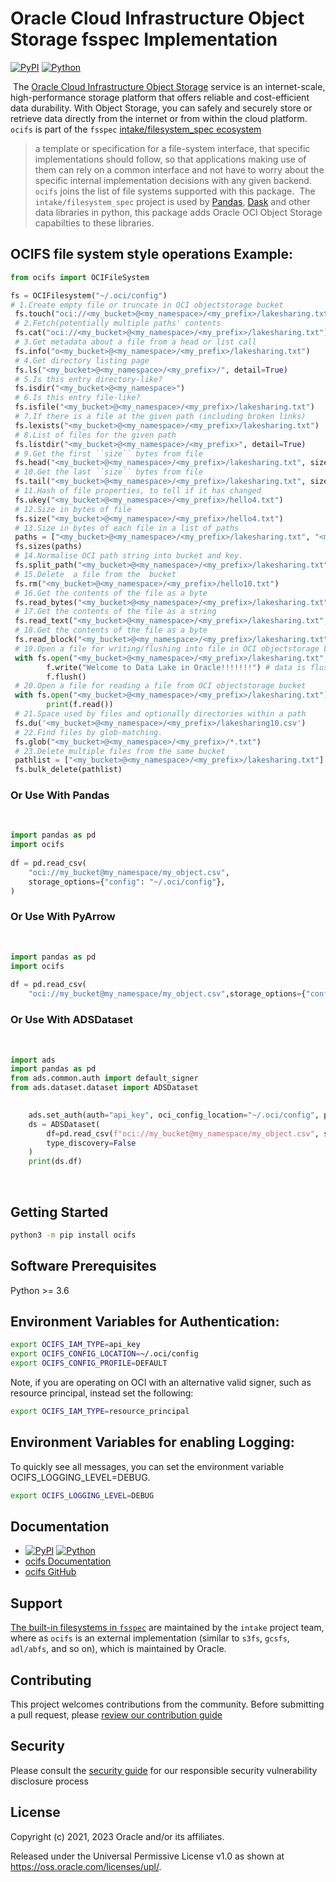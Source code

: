 
# Oracle Cloud Infrastructure Object Storage fsspec Implementation


[![PyPI](https://img.shields.io/pypi/v/ocifs.svg?style=for-the-badge&logo=pypi&logoColor=white)](https://pypi.org/project/ocifs/) [![Python](https://img.shields.io/pypi/pyversions/ocifs.svg?style=for-the-badge&logo=pypi&logoColor=white)](https://pypi.org/project/ocifs/)


​
The [Oracle Cloud Infrastructure Object Storage](https://docs.oracle.com/en-us/iaas/Content/Object/Concepts/objectstorageoverview.htm) service is an internet-scale, high-performance storage platform that offers reliable and cost-efficient data durability. With Object Storage, you can safely and securely store or retrieve data directly from the internet or from within the cloud platform.
​
`ocifs` is part of the `fsspec` [intake/filesystem_spec ecosystem](https://github.com/intake/filesystem_spec)
​
> a template or specification for a file-system interface, that specific implementations should follow, so that applications making use of them can rely on a common interface and not have to worry about the specific internal implementation decisions with any given backend.
​
`ocifs` joins the list of file systems supported with this package.
​
The `intake/filesystem_spec` project is used by [Pandas](https://pandas.pydata.org/), [Dask](https://dask.org/) and other data libraries in python, this package adds Oracle OCI Object Storage capabilties to these libraries.
​
##  OCIFS file system style operations Example:
```python
from ocifs import OCIFileSystem

fs = OCIFilesystem("~/.oci/config")
# 1.Create empty file or truncate in OCI objectstorage bucket
 fs.touch("oci://<my_bucket>@<my_namespace>/<my_prefix>/lakesharing.txt", truncate=True, data=b"Welcome to non Data Lake!")
 # 2.Fetch(potentially multiple paths' contents
 fs.cat("oci://<my_bucket>@<my_namespace>/<my_prefix>/lakesharing.txt")
 # 3.Get metadata about a file from a head or list call
 fs.info("o<my_bucket>@<my_namespace>/<my_prefix>/lakesharing.txt")
 # 4.Get directory listing page
 fs.ls("<my_bucket>@<my_namespace>/<my_prefix>/", detail=True)
 # 5.Is this entry directory-like?
 fs.isdir("<my_bucket>@<my_namespace>")
 # 6.Is this entry file-like?
 fs.isfile("<my_bucket>@<my_namespace>/<my_prefix>/lakesharing.txt")
 # 7.If there is a file at the given path (including broken links)
 fs.lexists("<my_bucket>@<my_namespace>/<my_prefix>/lakesharing.txt")
 # 8.List of files for the given path
 fs.listdir("<my_bucket>@<my_namespace>/<my_prefix>", detail=True)
 # 9.Get the first ``size`` bytes from file
 fs.head("<my_bucket>@<my_namespace>/<my_prefix>/lakesharing.txt", size=1024)
 # 10.Get the last ``size`` bytes from file
 fs.tail("<my_bucket>@<my_namespace>/<my_prefix>/lakesharing.txt", size=1024)
 # 11.Hash of file properties, to tell if it has changed
 fs.ukey("<my_bucket>@<my_namespace>/<my_prefix>/hello4.txt")
 # 12.Size in bytes of file
 fs.size("<my_bucket>@<my_namespace>/<my_prefix>/hello4.txt")
 # 13.Size in bytes of each file in a list of paths
 paths = ["<my_bucket>@<my_namespace>/<my_prefix>/lakesharing.txt", "<my_bucket>@<my_namespace>/<my_prefix>/hello3.txt"]
 fs.sizes(paths)
 # 14.Normalise OCI path string into bucket and key.
 fs.split_path("<my_bucket>@<my_namespace>/<my_prefix>/lakesharing.txt")
 # 15.Delete  a file from the  bucket
 fs.rm("<my_bucket>@<my_namespace>/<my_prefix>/hello10.txt")
 # 16.Get the contents of the file as a byte
 fs.read_bytes("<my_bucket>@<my_namespace>/<my_prefix>/lakesharing.txt", start=0, end=13)
 # 17.Get the contents of the file as a string
 fs.read_text("<my_bucket>@<my_namespace>/<my_prefix>/lakesharing.txt", encoding=None, errors=None, newline=None)
 # 18.Get the contents of the file as a byte
 fs.read_block("<my_bucket>@<my_namespace>/<my_prefix>/lakesharing.txt", 0, 13)
 # 19.Open a file for writing/flushing into file in OCI objectstorage bucket
 with fs.open("<my_bucket>@<my_namespace>/<my_prefix>/lakesharing.txt", 'w', autocommit=True) as f:
        f.write("Welcome to Data Lake in Oracle!!!!!!!") # data is flushed and file closed
        f.flush()
 # 20.Open a file for reading a file from OCI objectstorage bucket
 with fs.open("<my_bucket>@<my_namespace>/<my_prefix>/lakesharing.txt") as f:
        print(f.read())
 # 21.Space used by files and optionally directories within a path
 fs.du('<my_bucket>@<my_namespace>/<my_prefix>/lakesharing10.csv')
 # 22.Find files by glob-matching.
 fs.glob("<my_bucket>@<my_namespace>/<my_prefix>/*.txt")
 # 23.Delete multiple files from the same bucket
 pathlist = ["<my_bucket>@<my_namespace>/<my_prefix>/lakesharing.txt"]
 fs.bulk_delete(pathlist)

```



### Or Use With Pandas
​
```python
import pandas as pd
import ocifs
​
df = pd.read_csv(
    "oci://my_bucket@my_namespace/my_object.csv",
    storage_options={"config": "~/.oci/config"},
)
```

### Or Use With PyArrow
​
```python
import pandas as pd
import ocifs
​
df = pd.read_csv(
    "oci://my_bucket@my_namespace/my_object.csv",storage_options={"config": "~/.oci/config"})
```

### Or Use With ADSDataset
​
```python
import ads
import pandas as pd
from ads.common.auth import default_signer
from ads.dataset.dataset import ADSDataset

​
    ads.set_auth(auth="api_key", oci_config_location="~/.oci/config", profile="<profile_name>")
    ds = ADSDataset(
        df=pd.read_csv(f"oci://my_bucket@my_namespace/my_object.csv", storage_options=default_signer()),
        type_discovery=False
    )
    print(ds.df)
```

​
## Getting Started
```bash
python3 -m pip install ocifs
```

## Software Prerequisites
Python >= 3.6

## Environment Variables for Authentication:
```bash
export OCIFS_IAM_TYPE=api_key
export OCIFS_CONFIG_LOCATION=~/.oci/config
export OCIFS_CONFIG_PROFILE=DEFAULT
```

Note, if you are operating on OCI with an alternative valid signer, such as resource principal, instead set the following:
```bash
export OCIFS_IAM_TYPE=resource_principal
```

## Environment Variables for enabling Logging:
To quickly see all messages, you can set the environment variable OCIFS_LOGGING_LEVEL=DEBUG.
```bash
export OCIFS_LOGGING_LEVEL=DEBUG
```

## Documentation
* [![PyPI](https://img.shields.io/pypi/v/ocifs.svg?style=for-the-badge&logo=pypi&logoColor=white)](https://pypi.org/project/ocifs/) [![Python](https://img.shields.io/pypi/pyversions/ocifs.svg?style=for-the-badge&logo=pypi&logoColor=white)](https://pypi.org/project/ocifs/)
* [ocifs Documentation](https://ocifs.readthedocs.io/en/latest/index.html)
* [ocifs GitHub](https://github.com/oracle/ocifs)

## Support
[The built-in filesystems in `fsspec`](https://filesystem-spec.readthedocs.io/en/latest/api.html#built-in-implementations) are maintained by the `intake` project team, where as `ocifs` is an external implementation (similar to `s3fs`, `gcsfs`, `adl/abfs`, and so on), which is maintained by Oracle.

## Contributing
This project welcomes contributions from the community. Before submitting a pull request, please [review our contribution guide](./CONTRIBUTING.md)

## Security
Please consult the [security guide](./SECURITY.md) for our responsible security vulnerability disclosure process

## License
Copyright (c) 2021, 2023 Oracle and/or its affiliates.

Released under the Universal Permissive License v1.0 as shown at
<https://oss.oracle.com/licenses/upl/>.
